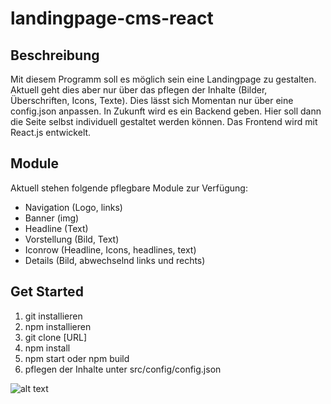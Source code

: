 # landingpage-cms-react

## Beschreibung
Mit diesem Programm soll es möglich sein eine Landingpage zu gestalten. Aktuell geht dies aber nur über das pflegen der Inhalte (Bilder, Überschriften, Icons, Texte). Dies lässt sich Momentan nur über eine config.json anpassen. In Zukunft wird es ein Backend geben. Hier soll dann die Seite selbst individuell gestaltet werden können. Das Frontend wird mit React.js entwickelt. 

## Module
Aktuell stehen folgende pflegbare Module zur Verfügung:
+ Navigation (Logo, links)
+ Banner (img)
+ Headline (Text)
+ Vorstellung (Bild, Text)
+ Iconrow (Headline, Icons, headlines, text)
+ Details (Bild, abwechselnd links und rechts)


## Get Started
1. git installieren
2. npm installieren 
3. git clone [URL]
4. npm install
5. npm start oder npm build
6. pflegen der Inhalte unter src/config/config.json

![alt text](https://github.com/Ariukuto/landingpage-cms-react/blob/main/sample.png?raw=true)
